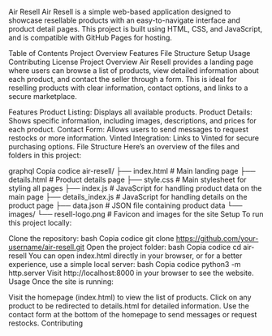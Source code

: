 Air Resell
Air Resell is a simple web-based application designed to showcase resellable products with an easy-to-navigate interface and product detail pages. This project is built using HTML, CSS, and JavaScript, and is compatible with GitHub Pages for hosting.

Table of Contents
Project Overview
Features
File Structure
Setup
Usage
Contributing
License
Project Overview
Air Resell provides a landing page where users can browse a list of products, view detailed information about each product, and contact the seller through a form. This is ideal for reselling products with clear information, contact options, and links to a secure marketplace.

Features
Product Listing: Displays all available products.
Product Details: Shows specific information, including images, descriptions, and prices for each product.
Contact Form: Allows users to send messages to request restocks or more information.
Vinted Integration: Links to Vinted for secure purchasing options.
File Structure
Here’s an overview of the files and folders in this project:

graphql
Copia codice
air-resell/
├── index.html              # Main landing page
├── details.html            # Product details page
├── style.css               # Main stylesheet for styling all pages
├── index.js                # JavaScript for handling product data on the main page
├── details_index.js        # JavaScript for handling details on the product page
├── data.json               # JSON file containing product data
└── images/
    └── resell-logo.png     # Favicon and images for the site
Setup
To run this project locally:

Clone the repository:
bash
Copia codice
git clone https://github.com/your-username/air-resell.git
Open the project folder:
bash
Copia codice
cd air-resell
You can open index.html directly in your browser, or for a better experience, use a simple local server:
bash
Copia codice
python3 -m http.server
Visit http://localhost:8000 in your browser to see the website.
Usage
Once the site is running:

Visit the homepage (index.html) to view the list of products.
Click on any product to be redirected to details.html for detailed information.
Use the contact form at the bottom of the homepage to send messages or request restocks.
Contributing
